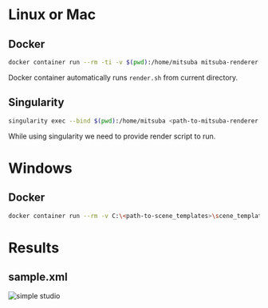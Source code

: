 # Linux or Mac

## Docker

```sh
docker container run --rm -ti -v $(pwd):/home/mitsuba mitsuba-renderer
```

Docker container automatically runs `render.sh` from current directory.

## Singularity

```sh
singularity exec --bind $(pwd):/home/mitsuba <path-to-mitsuba-renderer.sif>/mitsuba-renderer.sif bash render_sample.sh
```

While using singularity we need to provide render script to run.

# Windows

## Docker

```sh
docker container run --rm -v C:\<path-to-scene_templates>\scene_templates\mitsuba-renderer:/home/mitsuba mitsuba-renderer
```

# Results

## sample.xml

![simple studio](https://beautyandsimulations.contennt.com/images/rendered/sample.png)

